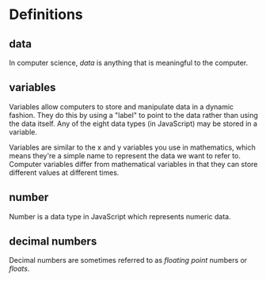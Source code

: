 # Definitions

## data

In computer science, _data_ is anything that is meaningful to the computer.

## variables

Variables allow computers to store and manipulate data in a dynamic fashion. They do this by using a "label" to point to the data rather than using the data itself. Any of the eight data types (in JavaScript) may be stored in a variable.

Variables are similar to the x and y variables you use in mathematics, which means they're a simple name to represent the data we want to refer to. Computer variables differ from mathematical variables in that they can store different values at different times.

## number

Number is a data type in JavaScript which represents numeric data.

## decimal numbers

Decimal numbers are sometimes referred to as _floating point_ numbers or _floats_.
